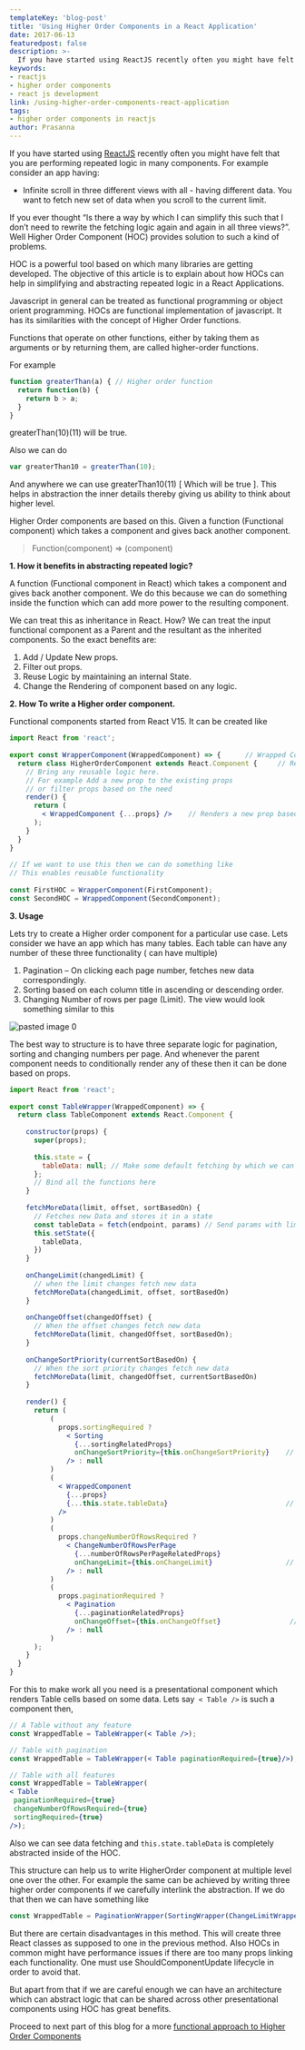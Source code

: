 ```yaml
---
templateKey: 'blog-post'
title: 'Using Higher Order Components in a React Application'
date: 2017-06-13
featuredpost: false
description: >-
  If you have started using ReactJS recently often you might have felt that you are performing repeated logic in many components. For example consider an app having- Infinite scroll in three different views with all having different data. You want
keywords:
- reactjs
- higher order components
- react js development
link: /using-higher-order-components-react-application
tags:
- higher order components in reactjs
author: Prasanna
---
```


If you have started using [ReactJS](/react-js-development/) recently often you might have felt that you are performing repeated logic in many components. For example consider an app having:

- Infinite scroll in three different views with all - having different data.
You want to fetch new set of data when you scroll to the current limit.

If you ever thought “Is there a way by which I can simplify this such that I don’t need to rewrite the fetching logic again and again in all three views?”. Well Higher Order Component (HOC) provides solution to such a kind of problems.

HOC is a powerful tool based on which many libraries are getting developed. The objective of this article is to explain about how HOCs can help in simplifying and abstracting repeated logic in a React Applications.

Javascript in general can be treated as functional programming or object orient programming. HOCs are functional implementation of javascript. It has its similarities with the concept of Higher Order functions.

Functions that operate on other functions, either by taking them as arguments or by returning them, are called higher-order functions.

For example
```js
function greaterThan(a) { // Higher order function
  return function(b) { 
    return b > a; 
  }
}
 ```
greaterThan(10)(11) will be true.

Also we can do
```js
var greaterThan10 = greaterThan(10);
```
And anywhere we can use greaterThan10(11) [ Which will be true ]. This helps in abstraction the inner details thereby giving us ability to think about higher level.

Higher Order components are based on this. Given a function (Functional component) which takes a component and gives back another component.

> Function(component) => (component)

__1. How it benefits in abstracting repeated logic?__

A function (Functional component in React) which takes a component and gives back another component. We do this because we can do something inside the function which can add more power to the resulting component.

We can treat this as inheritance in React. How? We can treat the input functional component as a Parent and the resultant as the inherited components. So the exact benefits are:

1. Add / Update New props.
2. Filter out props.
3. Reuse Logic by maintaining an internal State.
4. Change the Rendering of component based on any logic.

__2. How To write a Higher order component.__

Functional components started from React V15. It can be created like
```jsx
import React from 'react';
 
export const WrapperComponent(WrappedComponent) => {      // Wrapped Component is the parent component
  return class HigherOrderComponent extends React.Component {     // Returns a new component
    // Bring any reusable logic here.
    // For example Add a new prop to the existing props
    // or filter props based on the need
    render() {
      return (
        < WrappedComponent {...props} />    // Renders a new prop based on any operation
      );
    }
  }
}
 
// If we want to use this then we can do something like
// This enables reusable functionality
 
const FirstHOC = WrapperComponent(FirstComponent); 
const SecondHOC = WrappedComponent(SecondComponent);
```
__3. Usage__

Lets try to create a Higher order component for a particular use case. Lets consider we have an app which has many tables. Each table can have any number of these three functionality ( can have multiple)

1. Pagination – On clicking each page number, fetches new data correspondingly.
2. Sorting based on each column title in ascending or descending order.
3. Changing Number of rows per page (Limit).
The view would look something similar to this

![pasted image 0](./images/pasted-image-0.png)

The best way to structure is to have three separate logic for pagination, sorting and changing numbers per page. And whenever the parent component needs to conditionally render any of these then it can be done based on props.

```jsx
import React from 'react';
 
export const TableWrapper(WrappedComponent) => {                           
  return class TableComponent extends React.Component {                   
 
    constructor(props) {
      super(props);
 
      this.state = {
        tableData: null; // Make some default fetching by which we can obtain this.
      };
      // Bind all the functions here
    }
 
    fetchMoreData(limit, offset, sortBasedOn) {
      // Fetches new Data and stores it in a state
      const tableData = fetch(endpoint, params) // Send params with limit, offset and sortBasedOn
      this.setState({
        tableData,
      })
    }
 
    onChangeLimit(changedLimit) {
      // when the limit changes fetch new data
      fetchMoreData(changedLimit, offset, sortBasedOn)
    }
 
    onChangeOffset(changedOffset) {
      // When the offset changes fetch new data
      fetchMoreData(limit, changedOffset, sortBasedOn);
    }
 
    onChangeSortPriority(currentSortBasedOn) {
      // When the sort priority changes fetch new data
      fetchMoreData(limit, changedOffset, currentSortBasedOn)
    }
    
    render() {
      return (
          (
            props.sortingRequired ? 
              < Sorting 
                {...sortingRelatedProps} 
                onChangeSortPriority={this.onChangeSortPriority}    // Callback for change in sort priority
              /> : null
          )
          (
            < WrappedComponent 
              {...props}
              {...this.state.tableData}                             // Render Table Data.
            />
          )                                        
          (
            props.changeNumberOfRowsRequired ? 
              < ChangeNumberOfRowsPerPage 
                {...numberOfRowsPerPageRelatedProps}
                onChangeLimit={this.onChangeLimit}                  // Callback for change in limit
              /> : null
          )
          (
            props.paginationRequired ? 
              < Pagination 
                {...paginationRelatedProps}
                onChangeOffset={this.onChangeOffset}                 // Callback for change in offset
              /> : null
          )
      );
    }
  }
}
```
 
For this to make work all you need is a presentational component which renders Table cells based on some data. Lets say``` < Table />``` is such a component then,
```jsx
// A Table without any feature
const WrappedTable = TableWrapper(< Table />);

// Table with pagination
const WrappedTable = TableWrapper(< Table paginationRequired={true}/>);

// Table with all features
const WrappedTable = TableWrapper(
< Table
 paginationRequired={true} 
 changeNumberOfRowsRequired={true} 
 sortingRequired={true} 
/>);
```
Also we can see data fetching and ```this.state.tableData``` is completely abstracted inside of the HOC.

This structure can help us to write HigherOrder component at multiple level one over the other. For example the same can be achieved by writing three higher order components if we carefully interlink the abstraction. If we do that then we can have something like

```jsx
const WrappedTable = PaginationWrapper(SortingWrapper(ChangeLimitWrapper(< Table />)));
```
But there are certain disadvantages in this method. This will create three React classes as supposed to one in the previous method. Also HOCs in common might have performance issues if there are too many props linking each functionality. One must use ShouldComponentUpdate lifecycle in order to avoid that.

 

But apart from that if we are careful enough we can have an architecture which can abstract logic that can be shared across other presentational components using HOC has great benefits.

Proceed to next part of this blog for a more [functional approach to Higher Order Components](/functional-approach-higher-order-components-recompose/)